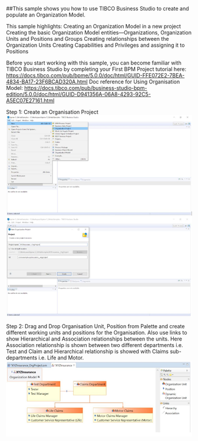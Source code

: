 ##This sample shows you how to use TIBCO Business Studio to create and populate an Organization Model.

This sample highlights:
Creating an Organization Model in a new project
Creating the basic Organization Model entities—Organizations, Organization Units and Positions and Groups
Creating relationships between the Organization Units
Creating Capabilities and Privileges and assigning it to Positions

Before you start working with this sample, you can become familiar with TIBCO Business Studio by completing your First BPM Project tutorial here: https://docs.tibco.com/pub/bpme/5.0.0/doc/html/GUID-FFE072E2-7BEA-4834-BA17-23F6BCAD320A.html
Doc reference for Using Organisation Model: https://docs.tibco.com/pub/business-studio-bpm-edition/5.0.0/doc/html/GUID-D941356A-06A8-4293-92C5-A5EC07E27161.html

Step 1: Create an Organisation Project
![ ](import-screenshots/1.JPG)
![ ](import-screenshots/2.JPG)

Step 2: Drag and Drop Organisation Unit, Position from Palette and create different working units and positions for the Organisation. Also use links to show Hierarchical and Association relationships between the units. Here Association relationship is shown between two different departments i.e. Test and Claim and Hierarchical relationship is showed with Claims sub-departments i.e. Life and Motor.
![ ](import-screenshots/3.JPG)



